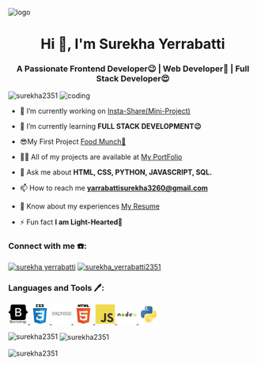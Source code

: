![logo](https://res.cloudinary.com/drdjty87p/image/upload/v1682313073/Blue_spheres_presentation_-_PowerPoint_24-04-2023_10_39_16_oppp40.png)
<h1 align="center">Hi 👋, I'm Surekha Yerrabatti</h1>
<h3 align="center">A Passionate Frontend Developer😉 | Web Developer🤗 | Full Stack Developer😍</h3>
<img align ="right" width="400" alt="coding" src="https://cdn.dribbble.com/users/17707/screenshots/2413754/rrr.gif"

<p align="left"> <img src="https://komarev.com/ghpvc/?username=surekha2351&label=Profile%20views&color=0e75b6&style=flat" alt="surekha2351" /> </p>

- 🔭 I’m currently working on [Insta-Share(Mini-Project)](https://github.com/surekha2351/Insta-Share-Mini-Project.git)

- 🌱 I’m currently learning **FULL STACK DEVELOPMENT😉**

- 😎My First Project [Food Munch🍕](surekha10.ccbp.tech)

- 👨‍💻 All of my projects are available at [My PortFolio](myportfolio5.ccbp.tech)

- 💬 Ask me about **HTML, CSS, PYTHON, JAVASCRIPT, SQL.**

- 📫 How to reach me **yarrabattisurekha3260@gmail.com**

- 📄 Know about my experiences [My Resume](https://drive.google.com/file/d/1yjNIzBQPjd8gkSs1pjNEnz82WXcwEPjp/view?usp=share_link)

- ⚡ Fun fact **I am Light-Hearted💞**

<h3 align="left">Connect with me ☎️:</h3>
<p align="left">
<a href="https://linkedin.com/in/surekha yerrabatti" target="blank"><img align="center" src="https://raw.githubusercontent.com/rahuldkjain/github-profile-readme-generator/master/src/images/icons/Social/linked-in-alt.svg" alt="surekha yerrabatti" height="30" width="40" /></a>
<a href="https://instagram.com/surekha_yerrabatti2351" target="blank"><img align="center" src="https://raw.githubusercontent.com/rahuldkjain/github-profile-readme-generator/master/src/images/icons/Social/instagram.svg" alt="surekha_yerrabatti2351" height="30" width="40" /></a>
</p>

<h3 align="left">Languages and Tools 🖊️:</h3>
<p align="left"> <a href="https://getbootstrap.com" target="_blank" rel="noreferrer"> <img src="https://raw.githubusercontent.com/devicons/devicon/master/icons/bootstrap/bootstrap-plain-wordmark.svg" alt="bootstrap" width="40" height="40"/> </a> <a href="https://www.w3schools.com/css/" target="_blank" rel="noreferrer"> <img src="https://raw.githubusercontent.com/devicons/devicon/master/icons/css3/css3-original-wordmark.svg" alt="css3" width="40" height="40"/> </a> <a href="https://expressjs.com" target="_blank" rel="noreferrer"> <img src="https://raw.githubusercontent.com/devicons/devicon/master/icons/express/express-original-wordmark.svg" alt="express" width="40" height="40"/> </a> <a href="https://www.w3.org/html/" target="_blank" rel="noreferrer"> <img src="https://raw.githubusercontent.com/devicons/devicon/master/icons/html5/html5-original-wordmark.svg" alt="html5" width="40" height="40"/> </a> <a href="https://developer.mozilla.org/en-US/docs/Web/JavaScript" target="_blank" rel="noreferrer"> <img src="https://raw.githubusercontent.com/devicons/devicon/master/icons/javascript/javascript-original.svg" alt="javascript" width="40" height="40"/> </a> <a href="https://nodejs.org" target="_blank" rel="noreferrer"> <img src="https://raw.githubusercontent.com/devicons/devicon/master/icons/nodejs/nodejs-original-wordmark.svg" alt="nodejs" width="40" height="40"/> </a> <a href="https://www.python.org" target="_blank" rel="noreferrer"> <img src="https://raw.githubusercontent.com/devicons/devicon/master/icons/python/python-original.svg" alt="python" width="40" height="40"/> </a> </p>

<p><img align="left" src="https://github-readme-stats.vercel.app/api/top-langs?username=surekha2351&show_icons=true&locale=en&layout=compact" alt="surekha2351" /></p>

<p>&nbsp;<img align="center" src="https://github-readme-stats.vercel.app/api?username=surekha2351&show_icons=true&locale=en" alt="surekha2351" /></p>

<p><img align="center" src="https://github-readme-streak-stats.herokuapp.com/?user=surekha2351&" alt="surekha2351" /></p>
